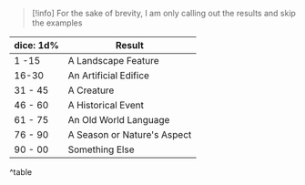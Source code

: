 >[!info] For the sake of brevity, I am only calling out the results and skip the examples

| dice: 1d%    | Result                      |
| ------- | --------------------------- |
| 1 -15   | A Landscape Feature         |
| 16-30   | An Artificial Edifice       |
| 31 - 45 | A Creature                  |
| 46 - 60 | A Historical Event          |
| 61 - 75 | An Old World Language       |
| 76 - 90 | A Season or Nature's Aspect |
| 90 - 00 | Something Else              |
^table


